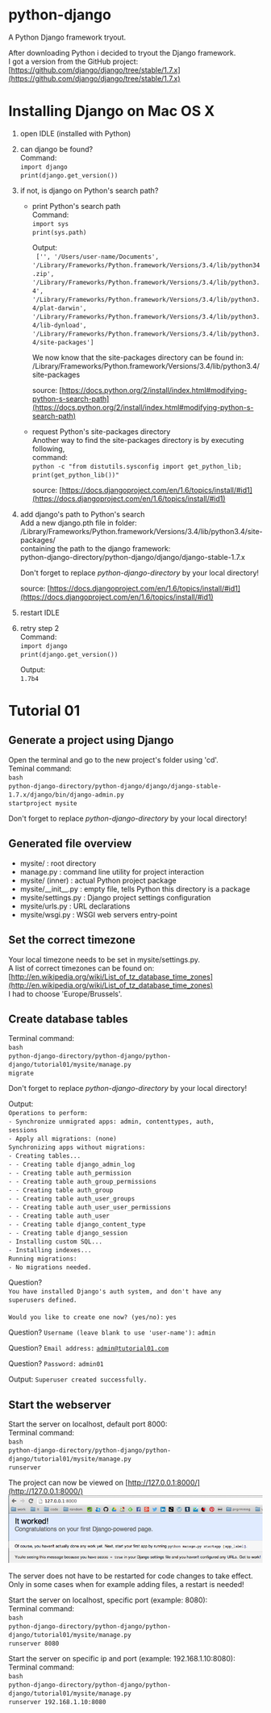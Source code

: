 python-django
=============

A Python Django framework tryout.

After downloading Python i decided to tryout the Django framework.</br>
I got a version from the GitHub project:
[https://github.com/django/django/tree/stable/1.7.x](https://github.com/django/django/tree/stable/1.7.x)

# Installing Django on Mac OS X
1. open IDLE (installed with Python)
2. can django be found?  
	Command:  
	<code>import django</code>  
	<code>print(django.get_version())</code>
3. if not, is django on Python's search path?
	* print Python's search path  
		Command:  
		<code>import sys</code>  
		<code>print(sys.path)</code>  
		  
		Output:  
		<code>
		['', '/Users/user-name/Documents', '/Library/Frameworks/Python.framework/Versions/3.4/lib/python34.zip', '/Library/Frameworks/Python.framework/Versions/3.4/lib/python3.4', '/Library/Frameworks/Python.framework/Versions/3.4/lib/python3.4/plat-darwin', '/Library/Frameworks/Python.framework/Versions/3.4/lib/python3.4/lib-dynload', '/Library/Frameworks/Python.framework/Versions/3.4/lib/python3.4/site-packages']
		</code>  
		  
		We now know that the site-packages directory can be found in:  
		/Library/Frameworks/Python.framework/Versions/3.4/lib/python3.4/site-packages  
		  
		source: [https://docs.python.org/2/install/index.html#modifying-python-s-search-path](https://docs.python.org/2/install/index.html#modifying-python-s-search-path)  
	* request Python's site-packages directory  
		Another way to find the site-packages directory is by executing following,</br>command:  
		<code>python -c "from distutils.sysconfig import get_python_lib; print(get_python_lib())"</code>  
		  
		source: [https://docs.djangoproject.com/en/1.6/topics/install/#id1](https://docs.djangoproject.com/en/1.6/topics/install/#id1)  
4. add django's path to Python's search  
	Add a new django.pth file in folder:  
	/Library/Frameworks/Python.framework/Versions/3.4/lib/python3.4/site-packages/  
	containing the path to the django framework:  
	python-django-directory/python-django/django/django-stable-1.7.x  
	  
	Don't forget to replace *python-django-directory* by your local directory!
		
	source: [https://docs.djangoproject.com/en/1.6/topics/install/#id1](https://docs.djangoproject.com/en/1.6/topics/install/#id1)  
5. restart IDLE
6. retry step 2  
	Command:  
	<code>import django</code>  
	<code>print(django.get_version())</code>    
	  
	Output:  
	<code>1.7b4</code>

# Tutorial 01
## Generate a project using Django
Open the terminal and go to the new project's folder using 'cd'.  
Teminal command:  
<code>bash</code>  
<code>python-django-directory/python-django/django/django-stable-1.7.x/django/bin/django-admin.py startproject mysite</code>  
  
Don't forget to replace *python-django-directory* by your local directory!

## Generated file overview
- mysite/ : root directory
- manage.py : command line utility for project interaction
- mysite/ (inner) : actual Python project package
- mysite/\_\_init__.py : empty file, tells Python this directory is a package
- mysite/settings.py : Django project settings configuration
- mysite/urls.py : URL declarations
- mysite/wsgi.py : WSGI web servers entry-point

## Set the correct timezone
Your local timezone needs to be set in  mysite/settings.py.  
A list of correct timezones can be found on: [http://en.wikipedia.org/wiki/List_of_tz_database_time_zones](http://en.wikipedia.org/wiki/List_of_tz_database_time_zones)  
I had to choose 'Europe/Brussels'.

## Create database tables
Terminal command:  
<code>bash</code>  
<code>python-django-directory/python-django/python-django/tutorial01/mysite/manage.py migrate</code>  
  
Don't forget to replace *python-django-directory* by your local directory!  
  
Output:  
<code>Operations to perform:</code>  
<code>- Synchronize unmigrated apps: admin, contenttypes, auth, sessions</code>  
<code>- Apply all migrations: (none)</code>  
<code>Synchronizing apps without migrations:</code>  
<code>- Creating tables...</code>  
<code>- - Creating table django_admin_log</code>  
<code>- - Creating table auth_permission</code>  
<code>- - Creating table auth_group_permissions</code>  
<code>- - Creating table auth_group</code>  
<code>- - Creating table auth_user_groups</code>  
<code>- - Creating table auth_user_user_permissions</code>  
<code>- - Creating table auth_user</code>  
<code>- - Creating table django_content_type</code>  
<code>- - Creating table django_session</code>  
<code>- Installing custom SQL...</code>  
<code>- Installing indexes...</code>  
<code>Running migrations:</code>  
<code>- No migrations needed.</code>  
</code>  
  
Question?  
<code>You have installed Django's auth system, and don't have any superusers defined.  
Would you like to create one now? (yes/no):</code> <code>yes</code>  

Question?
<code>Username (leave blank to use 'user-name'):</code> <code>admin</code>

Question?
<code>Email address:</code> <code>admin@tutorial01.com</code>  
  
Question?
<code>Password:</code> <code>admin01</code>  
  
Output: <code>Superuser created successfully.</code>  

## Start the webserver
Start the server on localhost, default port 8000:  
Terminal command:  
<code>bash</code>  
<code>python-django-directory/python-django/python-django/tutorial01/mysite/manage.py runserver</code>  
  
The project can now be viewed on [http://127.0.0.1:8000/](http://127.0.0.1:8000/)  
![Webserver start first landing page](https://github.com/stefanborghys/python-django/raw/master/img/tutorial01_start_webserver.png)  
  
The server does not have to be restarted for code changes to take effect.    
Only in some cases when for example adding files, a restart is needed!  
    
Start the server on localhost, specific port (example: 8080):  
Terminal command:  
<code>bash</code>  
<code>python-django-directory/python-django/python-django/tutorial01/mysite/manage.py runserver 8080</code>  
  
Start the server on specific ip and port (example: 192.168.1.10:8080):  
Terminal command:  
<code>bash</code>  
<code>python-django-directory/python-django/python-django/tutorial01/mysite/manage.py runserver 192.168.1.10:8080</code>
